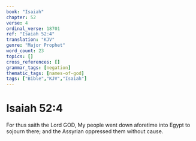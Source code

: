 ```yaml
---
book: "Isaiah"
chapter: 52
verse: 4
ordinal_verse: 18701
ref: "Isaiah 52:4"
translation: "KJV"
genre: "Major Prophet"
word_count: 23
topics: []
cross_references: []
grammar_tags: [negation]
thematic_tags: [names-of-god]
tags: ["Bible","KJV","Isaiah"]
---
```


# Isaiah 52:4

For thus saith the Lord GOD, My people went down aforetime into Egypt to sojourn there; and the Assyrian oppressed them without cause.

